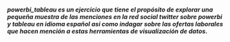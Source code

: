 ##### powerbi_tableau es un ejercicio que tiene el propósito de explorar una pequeña muestra de las menciones en la red social twitter sobre powerbi y tableau en idioma español asi como indagar sobre las ofertas laborales que hacen mención a estas herramientas de visualización de datos.
